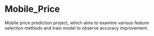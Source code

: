# Mobile_Price
Mobile price prediction project, which aims to examine various feature selection methods and train model to observe accuracy improvement.
